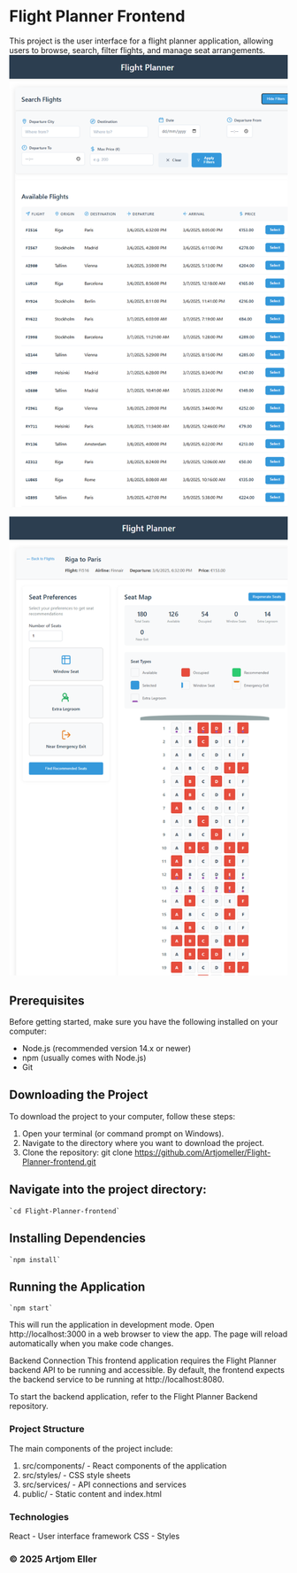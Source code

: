 # Flight Planner Frontend

This project is the user interface for a flight planner application, allowing users to browse, search, filter flights, and manage seat arrangements.
![Kuvatõmmis 1](images/flights-filter.png)


![Kuvatõmmis 2](images/Seatpreferences-map.png)


## Prerequisites

Before getting started, make sure you have the following installed on your computer:

- Node.js (recommended version 14.x or newer)
- npm (usually comes with Node.js)
- Git

## Downloading the Project

To download the project to your computer, follow these steps:

1. Open your terminal (or command prompt on Windows).
2. Navigate to the directory where you want to download the project.
3. Clone the repository:
   git clone https://github.com/Artjomeller/Flight-Planner-frontend.git

## Navigate into the project directory:
    `cd Flight-Planner-frontend`

## Installing Dependencies
    `npm install`

## Running the Application
    `npm start`

This will run the application in development mode. Open http://localhost:3000 in a web browser to view the app. The page will reload automatically when you make code changes.

Backend Connection
This frontend application requires the Flight Planner backend API to be running and accessible. By default, the frontend expects the backend service to be running at http://localhost:8080.

To start the backend application, refer to the Flight Planner Backend repository.

### Project Structure

The main components of the project include:

1. src/components/ - React components of the application
2. src/styles/ - CSS style sheets
3. src/services/ - API connections and services
4. public/ - Static content and index.html

### Technologies
React - User interface framework
CSS - Styles


### © 2025 Artjom Eller